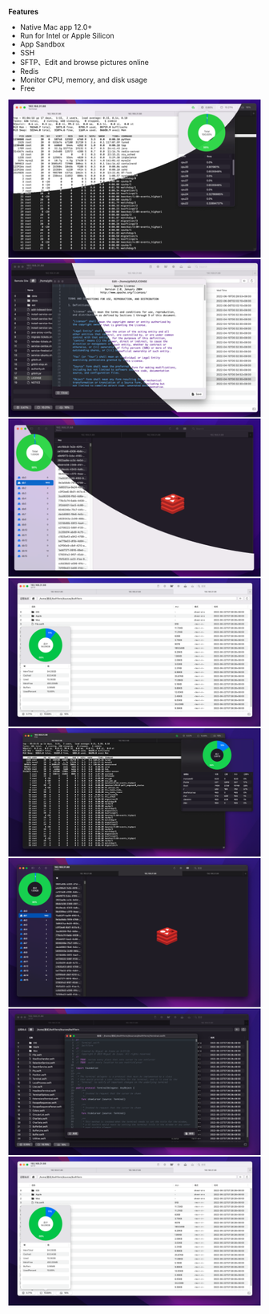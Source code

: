 **Features**

- Native Mac app 12.0+
- Run for Intel or Apple Silicon
- App Sandbox
- SSH
- SFTP、Edit and browse pictures online
- Redis
- Monitor CPU, memory, and disk usage
- Free
<img alt="" src="demo/ssh.png">
<img alt="" src="demo/sftp.png">
<img alt="" src="demo/redis.png">
<img alt="" src="demo/4.png">
<img alt="" src="demo/1.png">
<img alt="" src="demo/2.png">
<img alt="" src="demo/3.png">
<img alt="" src="demo/4.png">
